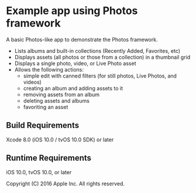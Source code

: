 # Example app using Photos framework
 
A basic Photos-like app to demonstrate the Photos framework. 
 
- Lists albums and built-in collections (Recently Added, Favorites, etc)
- Displays assets (all photos or those from a collection) in a thumbnail grid
- Displays a single photo, video, or Live Photo asset
- Allows the following actions:
    * simple edit with canned filters (for still photos, Live Photos, and videos)
    * creating an album and adding assets to it
    * removing assets from an album
    * deleting assets and albums
    * favoriting an asset
 
## Build Requirements
 
Xcode 8.0 (iOS 10.0 / tvOS 10.0 SDK) or later
 
## Runtime Requirements
 
iOS 10.0, tvOS 10.0, or later
 
Copyright (C) 2016 Apple Inc. All rights reserved.

